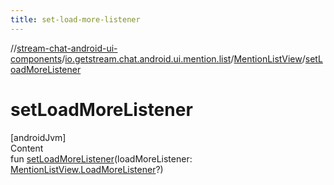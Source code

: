 ```yaml
---
title: set-load-more-listener
---
```

//[stream-chat-android-ui-components](../../../index.md)/[io.getstream.chat.android.ui.mention.list](../index.md)/[MentionListView](index.md)/[setLoadMoreListener](setLoadMoreListener.md)



# setLoadMoreListener  
[androidJvm]  
Content  
fun [setLoadMoreListener](setLoadMoreListener.md)(loadMoreListener: [MentionListView.LoadMoreListener](LoadMoreListener/index.md)?)  



